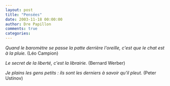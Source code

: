 ```yaml
---
layout: post
title: "Pensées"
date: 2003-11-18 00:00:00
author: Dre Papillon
comments: true
categories: 
---
```



*Quand le baromètre se passe la patte derrière l'oreille, c'est que le chat est à la pluie.*  (Léo Campion)

*Le secret de la liberté, c'est la librairie.*  (Bernard Werber)

*Je plains les gens petits : ils sont les derniers à savoir qu'il pleut.*  (Peter Ustinov)